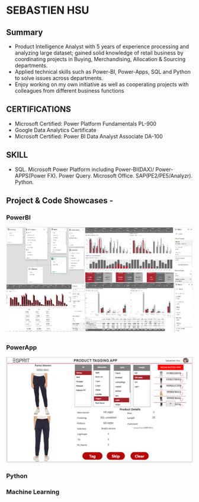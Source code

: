 # SEBASTIEN HSU

## Summary
* Product Intelligence Analyst with 5 years of experience processing and analyzing large dataset; gained solid knowledge of retail business by coordinating projects in Buying, Merchandising, Allocation & Sourcing departments.
* Applied technical skills such as Power-BI, Power-Apps, SQL and Python to solve issues across departments.
* Enjoy working on my own initiative as well as cooperating projects with colleagues from different business functions

## CERTIFICATIONS
* Microsoft Certified: Power Platform Fundamentals PL-900
* Google Data Analytics Certificate
* Microsoft Certified: Power BI Data Analyst Associate DA-100

## SKILL
* SQL. Microsoft Power Platform including Power-BI(DAX)/ Power-APPS(Power FX). Power Query. Microsoft Office. SAP(PE2/PE5/Analyzr). Python.

## Project & Code Showcases - 

### PowerBI

![alt text](volume.png)


### PowerApp

![alt text](tagging.png)

### Python



### Machine Learning




